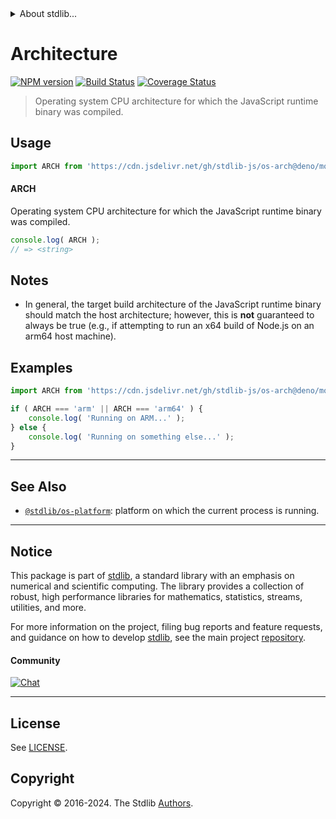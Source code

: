 <!--

@license Apache-2.0

Copyright (c) 2018 The Stdlib Authors.

Licensed under the Apache License, Version 2.0 (the "License");
you may not use this file except in compliance with the License.
You may obtain a copy of the License at

   http://www.apache.org/licenses/LICENSE-2.0

Unless required by applicable law or agreed to in writing, software
distributed under the License is distributed on an "AS IS" BASIS,
WITHOUT WARRANTIES OR CONDITIONS OF ANY KIND, either express or implied.
See the License for the specific language governing permissions and
limitations under the License.

-->


<details>
  <summary>
    About stdlib...
  </summary>
  <p>We believe in a future in which the web is a preferred environment for numerical computation. To help realize this future, we've built stdlib. stdlib is a standard library, with an emphasis on numerical and scientific computation, written in JavaScript (and C) for execution in browsers and in Node.js.</p>
  <p>The library is fully decomposable, being architected in such a way that you can swap out and mix and match APIs and functionality to cater to your exact preferences and use cases.</p>
  <p>When you use stdlib, you can be absolutely certain that you are using the most thorough, rigorous, well-written, studied, documented, tested, measured, and high-quality code out there.</p>
  <p>To join us in bringing numerical computing to the web, get started by checking us out on <a href="https://github.com/stdlib-js/stdlib">GitHub</a>, and please consider <a href="https://opencollective.com/stdlib">financially supporting stdlib</a>. We greatly appreciate your continued support!</p>
</details>

# Architecture

[![NPM version][npm-image]][npm-url] [![Build Status][test-image]][test-url] [![Coverage Status][coverage-image]][coverage-url] <!-- [![dependencies][dependencies-image]][dependencies-url] -->

> Operating system CPU architecture for which the JavaScript runtime binary was compiled.



<section class="usage">

## Usage

```javascript
import ARCH from 'https://cdn.jsdelivr.net/gh/stdlib-js/os-arch@deno/mod.js';
```

#### ARCH

Operating system CPU architecture for which the JavaScript runtime binary was compiled.

```javascript
console.log( ARCH );
// => <string>
```

</section>

<!-- /.usage -->

<section class="notes">

## Notes

-   In general, the target build architecture of the JavaScript runtime binary should match the host architecture; however, this is **not** guaranteed to always be true (e.g., if attempting to run an x64 build of Node.js on an arm64 host machine).

</section>

<!-- /.notes -->

<section class="examples">

## Examples

<!-- eslint no-undef: "error" -->

```javascript
import ARCH from 'https://cdn.jsdelivr.net/gh/stdlib-js/os-arch@deno/mod.js';

if ( ARCH === 'arm' || ARCH === 'arm64' ) {
    console.log( 'Running on ARM...' );
} else {
    console.log( 'Running on something else...' );
}
```

</section>

<!-- /.examples -->



<!-- Section for related `stdlib` packages. Do not manually edit this section, as it is automatically populated. -->

<section class="related">

* * *

## See Also

-   <span class="package-name">[`@stdlib/os-platform`][@stdlib/os/platform]</span><span class="delimiter">: </span><span class="description">platform on which the current process is running.</span>

</section>

<!-- /.related -->

<!-- Section for all links. Make sure to keep an empty line after the `section` element and another before the `/section` close. -->


<section class="main-repo" >

* * *

## Notice

This package is part of [stdlib][stdlib], a standard library with an emphasis on numerical and scientific computing. The library provides a collection of robust, high performance libraries for mathematics, statistics, streams, utilities, and more.

For more information on the project, filing bug reports and feature requests, and guidance on how to develop [stdlib][stdlib], see the main project [repository][stdlib].

#### Community

[![Chat][chat-image]][chat-url]

---

## License

See [LICENSE][stdlib-license].


## Copyright

Copyright &copy; 2016-2024. The Stdlib [Authors][stdlib-authors].

</section>

<!-- /.stdlib -->

<!-- Section for all links. Make sure to keep an empty line after the `section` element and another before the `/section` close. -->

<section class="links">

[npm-image]: http://img.shields.io/npm/v/@stdlib/os-arch.svg
[npm-url]: https://npmjs.org/package/@stdlib/os-arch

[test-image]: https://github.com/stdlib-js/os-arch/actions/workflows/test.yml/badge.svg?branch=v0.2.1
[test-url]: https://github.com/stdlib-js/os-arch/actions/workflows/test.yml?query=branch:v0.2.1

[coverage-image]: https://img.shields.io/codecov/c/github/stdlib-js/os-arch/main.svg
[coverage-url]: https://codecov.io/github/stdlib-js/os-arch?branch=main

<!--

[dependencies-image]: https://img.shields.io/david/stdlib-js/os-arch.svg
[dependencies-url]: https://david-dm.org/stdlib-js/os-arch/main

-->

[chat-image]: https://img.shields.io/gitter/room/stdlib-js/stdlib.svg
[chat-url]: https://app.gitter.im/#/room/#stdlib-js_stdlib:gitter.im

[stdlib]: https://github.com/stdlib-js/stdlib

[stdlib-authors]: https://github.com/stdlib-js/stdlib/graphs/contributors

[cli-section]: https://github.com/stdlib-js/os-arch#cli
[cli-url]: https://github.com/stdlib-js/os-arch/tree/cli
[@stdlib/os-arch]: https://github.com/stdlib-js/os-arch/tree/main

[umd]: https://github.com/umdjs/umd
[es-module]: https://developer.mozilla.org/en-US/docs/Web/JavaScript/Guide/Modules

[deno-url]: https://github.com/stdlib-js/os-arch/tree/deno
[deno-readme]: https://github.com/stdlib-js/os-arch/blob/deno/README.md
[umd-url]: https://github.com/stdlib-js/os-arch/tree/umd
[umd-readme]: https://github.com/stdlib-js/os-arch/blob/umd/README.md
[esm-url]: https://github.com/stdlib-js/os-arch/tree/esm
[esm-readme]: https://github.com/stdlib-js/os-arch/blob/esm/README.md
[branches-url]: https://github.com/stdlib-js/os-arch/blob/main/branches.md

[stdlib-license]: https://raw.githubusercontent.com/stdlib-js/os-arch/main/LICENSE

<!-- <related-links> -->

[@stdlib/os/platform]: https://github.com/stdlib-js/os-platform/tree/deno

<!-- </related-links> -->

</section>

<!-- /.links -->
